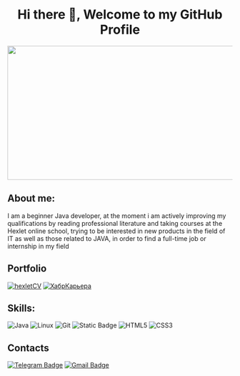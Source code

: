 <h1 align="center">Hi there 👋, Welcome to my GitHub Profile</h1>
<p align="center">
  <img width="800" height="300" src="https://fons.pibig.info/uploads/posts/2023-06/1687298281_fons-pibig-info-p-oboi-aitishnika-pinterest-32.png">
</p>

## About me:
I am a beginner Java developer, at the moment i am actively improving my qualifications by reading professional
literature and taking courses at the Hexlet online school, trying to be interested in new products in the field of IT
as well as those related to JAVA, in order to find a full-time job or internship in my field

## Portfolio
[![hexletCV](https://img.shields.io/badge/CV-00b8e0?style=for-the-badge&logo=hexlet&logoColor=0d00e0)](https://cv.hexlet.io/ru/resumes/3332)
[![ХабрКарьера](https://img.shields.io/badge/habr-4682B4?style=for-the-badge&logo=habr&logoColor=white)](https://career.habr.com/packman17)


## Skills:
![Java](https://img.shields.io/badge/java-%23ED8B00.svg?style=for-the-badge&logo=openjdk&logoColor=white) 
![Linux](https://img.shields.io/badge/Linux-FCC624?style=for-the-badge&logo=linux&logoColor=black)
![Git](https://img.shields.io/badge/git-%23F05033.svg?style=for-the-badge&logo=git&logoColor=white)
![Static Badge](https://img.shields.io/badge/junit-%23FDEBD0?style=for-the-badge&logo=junit5&logoColor=white&color=%2325A162)
![HTML5](https://img.shields.io/badge/html-%23E34F26.svg?style=for-the-badge&logo=html5&logoColor=white) 
![CSS3](https://img.shields.io/badge/css-%231572B6.svg?style=for-the-badge&logo=css3&logoColor=white)


## Contacts
[![Telegram Badge](https://img.shields.io/badge/Telegram-26A5E4.svg?style=for-the-badge&logo=Telegram&logoColor=white)](https://t.me/DenisSaplitsyn)
[![Gmail Badge](https://img.shields.io/badge/GMAIL-D14836?style=for-the-badge&logo=gmail&logoColor=white)](mailto:packman1735@gmail.com)

